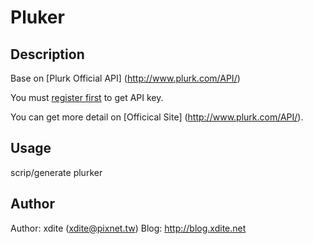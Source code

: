 Pluker
========

Description
------------------

Base on [Plurk Official API] (http://www.plurk.com/API/)

You must [register first](http://www.plurk.com/API/) to get API key.

You can get more detail on [Officical Site] (http://www.plurk.com/API/).

Usage
------------------

scrip/generate plurker 


Author
------------------

Author: xdite (xdite@pixnet.tw)
Blog: http://blog.xdite.net
